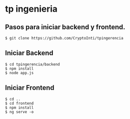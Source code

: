 # tp ingenieria

## Pasos para iniciar backend y frontend.
```plain
$ git clone https://github.com/CryptoInti/tpingerencia
```

## Iniciar Backend
```plain
$ cd tpingerencia/backend
$ npm install
$ node app.js
```

## Iniciar Frontend
```plain
$ cd ..
$ cd frontend
$ npm install
$ ng serve -o
```
